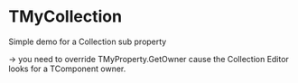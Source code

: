 # TMyCollection

Simple demo for a Collection sub property

-> you need to override TMyProperty.GetOwner cause the Collection Editor looks for a TComponent owner.
